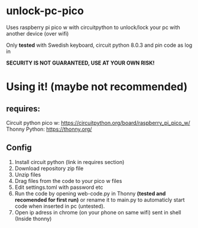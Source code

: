 # unlock-pc-pico
Uses raspberry pi pico w with circuitpython to unlock/lock your pc with another device (over wifi)

Only **tested** with Swedish keyboard, circuit python 8.0.3 and pin code as log in

**SECURITY IS NOT GUARANTEED, USE AT YOUR OWN RISK!**

# Using it! (maybe not recommended)
## requires:
Circuit python pico w: https://circuitpython.org/board/raspberry_pi_pico_w/
Thonny Python: https://thonny.org/ 
## Config
1. Install circuit python (link in requires section)
2. Download repository zip file
3. Unzip files
4. Drag files from the code to your pico w files
5. Edit settings.toml with password etc
6. Run the code by opening web-code.py in Thonny **(tested and recomended for first run)** or rename it to main.py to automaticly start code when inserted in pc (untested).
7. Open ip adress in chrome (on your phone on same wifi) sent in shell (Inside thonny)
